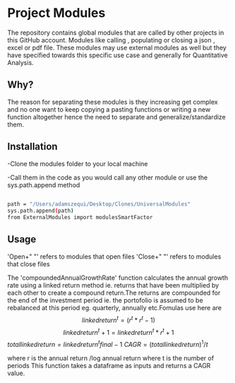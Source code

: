 # Project Modules

The repository contains global modules that are called by other projects in this GitHub account.
Modules like calling , populating or closing a json , excel or pdf file.
These modules may use external modules as well but they have specified towards
this specific use case and generally for Quantitative Analysis.

## Why?

The reason for separating these modules is they increasing get complex and 
no one want to keep copying a pasting functions or writing a new function 
altogether hence the need to separate and generalize/standardize them.

## Installation

-Clone the modules folder to your local machine 

-Call them in the code as you would call any other module or use
the sys.path.append method

```bash
  
path = "/Users/adamszequi/Desktop/Clones/UniversalModules"
sys.path.append(path)
from ExternalModules import modulesSmartFactor

```
## Usage

'Open+" "' refers to modules that open files 
'Close+" "' refers to modules that close files 

The 'compoundedAnnualGrowthRate' function calculates the annual growth rate using a linked return method ie. returns that have been multiplied by each other to create a compound return.The returns are compounded for the end of the investment period ie. the  portofolio is assumed to be rebalanced at this period eg. quarterly, annually etc.Fomulas use here  are  
$$linked return^t = (r^t * r^t-1)$$
$$linked return^t+1 = linked return^t * r^t+1$$
$total linked return = linked return^tfinal -1$ 
$CAGR = (total linked return)^1/t$

where r  is the annual return /log annual return
where t is the number of periods
This function takes a dataframe as inputs and returns a CAGR value.
